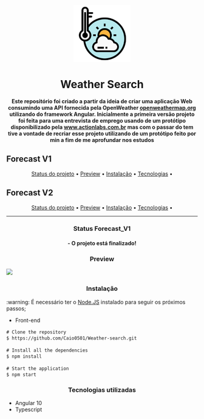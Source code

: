 </header>
  <div align="center" ><img src="./img/clima.svg" alt="logo" style=" width="150" height="150"/></div>
  <h1 align="center"> Weather Search</h1>
  <p align="center"> 
    <strong>
      Este repositório foi criado a partir da ideia de criar uma aplicação Web consumindo uma API fornecida pela OpenWeather
      <a href="https://openweathermap.org">openweathermap.org</a> utilizando do framework Angular. Inicialmente a primeira versão projeto foi feita para uma entrevista de             emprego usando de um protótipo disponibilizado pela <a href="https://www.actionlabs.com.br/">www.actionlabs.com.br</a> mas com o passar do tem tive a vontade de recriar         esse projeto utilizando de um protótipo feito por min a fim de me aprofundar nos estudos 
    </strong> 
  </p>
  <h2>Forecast V1</h2>
  <p align="center"> 
    <a href="#status_v1">Status do projeto</a> •
    <a href="#preview">Preview</a> •
    <a href="#instalacao">Instalação</a> •
    <a href="#tecnologias">Tecnologias</a> •
  </p>
  <h2>Forecast V2</h2>
  <p align="center"> 
    <a href="#status_v2">Status do projeto</a> •
    <a href="#preview_v2">Preview</a> •
    <a href="#instalacao_v2">Instalação</a> •
    <a href="#tecnologias_v2">Tecnologias</a> •
  </p>
  <hr/>
</header>
<main>
  <div id="status_v1">
    <h3 align="center">Status Forecast_V1</h3>
    <h4 align="center">
      - O projeto está finalizado!
    </h4>
  </div>
  <div id="preview_v1">
    <h3 align="center">Preview</h3>
    <img src="./img/Preview.gif">
  </div>
  <div id="instalacao_v1">
    <h3 align="center">Instalação</h3>
    <p> :warning: É necessário ter o <a href="https://nodejs.org/en/" target="_blank">Node.JS</a> instalado para seguir os próximos passos; </p>
  <ul><li>Front-end</li></ul>

    # Clone the repository
    $ https://github.com/Caio0501/Weather-search.git
    
    # Install all the dependencies
    $ npm install

    # Start the application
    $ npm start

  <div id="tecnologias_v1">
    <h3 align="center">Tecnologias utilizadas</h3>
    <ul>
      <li>Angular 10</li>
      <li>Typescript</li>
    </ul>
  </div>
</main>
